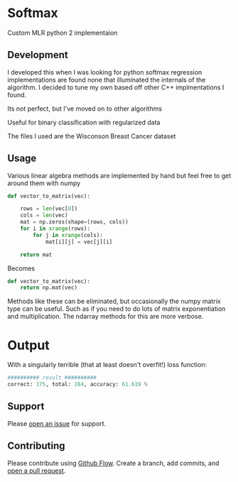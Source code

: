 # Softmax
Custom MLR python 2 implementaion

## Development

I developed this when I was looking for python softmax regression implementations are found none that illuminated the internals of the algorithm. I decided to tune my own based off other C++ implmentations I found.

Its not perfect, but I've moved on to other algorithms

Useful for binary classification with regularized data

The files I used are the Wisconson Breast Cancer dataset

## Usage

Various linear algebra methods are implemented by hand but feel free to get around them with numpy
```python
def vector_to_matrix(vec):

    rows = len(vec[0])
    cols = len(vec)
    mat = np.zeros(shape=(rows, cols))
    for i in xrange(rows):
        for j in xrange(cols):
            mat[i][j] = vec[j][i]

    return mat
```
Becomes 
```python
def vector_to_matrix(vec):
    return np.mat(vec)
```

Methods like these can be eliminated, but occasionally the numpy matrix type can be useful. 
Such as if you need to do lots of matrix exponentiation and multiplication. The ndarray methods for this are more verbose. 

# Output

With a singularly terrible (that at least doesn't overfit!) loss function:

```python
########## result ##########
correct: 175, total: 284, accuracy: 61.619 %
```

## Support

Please [open an issue](https://github.com/neale/softmax/issues/new) for support.

## Contributing

Please contribute using [Github Flow](https://guides.github.com/introduction/flow/). Create a branch, add commits, and [open a pull request](https://github.com/neale/softmax/compare/).
